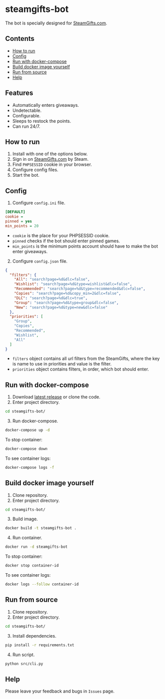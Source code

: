 # steamgifts-bot

The bot is specially designed for [SteamGifts.com](https://www.steamgifts.com/).

## Contents

- [How to run](#how-to-run)
- [Config](#config)
- [Run with docker-compose](#run-with-docker-compose)
- [Build docker image yourself](#build-docker-image-yourself)
- [Run from source](#run-from-source)
- [Help](#help)

## Features
- Automatically enters giveaways.
- Undetectable.
- Сonfigurable.
- Sleeps to restock the points.
- Can run 24/7.

## How to run
1. Install with one of the options below.
2. Sign in on [SteamGifts.com](https://www.steamgifts.com/) by Steam.
3. Find `PHPSESSID` cookie in your browser.
4. Configure config files.
5. Start the bot.

## Config
1. Configure `config.ini` file.
```ini
[DEFAULT]
cookie = 
pinned = yes
min_points = 20
```
- `cookie` is the place for your PHPSESSID cookie.
- `pinned` checks if the bot should enter pinned games.
- `min_points` is the minimum points account should have to make the bot enter giveaways.

2. Configure `config.json` file.
```json
{
  "filters": {
    "All": "search?page=%d&dlc=false",
    "Wishlist": "search?page=%d&type=wishlist&dlc=false",
    "Recommended": "search?page=%d&type=recommended&dlc=false",
    "Copies": "search?page=%d&copy_min=2&dlc=false",
    "DLC": "search?page=%d&dlc=true",
    "Group": "search?page=%d&type=group&dlc=false",
    "New": "search?page=%d&type=new&dlc=false"
  },
  "priorities": [
    "Group",
    "Copies",
    "Recommended",
    "Wishlist",
    "All"
  ]
}
```
- `filters` object contains all url filters from the SteamGifts, where the key is name to use in priorities and value is the filter.
- `priorities` object contains filters, in order, which bot should enter.

## Run with docker-compose
1. Download [latest release](https://github.com/s-tyda/steamgifts-bot/releases/tag/v1.0) or clone the code.
2. Enter project directory.
```bash
cd steamgifts-bot/
```
3. Run docker-compose.
```bash
docker-compose up -d
```
To stop container:
```bash
docker-compose down
```
To see container logs:
```bash
docker-compose logs -f
```

## Build docker image yourself
1. Clone repository.
2. Enter project directory.
```bash
cd steamgifts-bot/
```
3. Build image.
```bash
docker build -t steamgifts-bot .
```
4. Run container.
```bash
docker run -d steamgifts-bot
```
To stop container:
```bash
docker stop container-id
```
To see container logs:
```bash
docker logs --follow container-id
```

## Run from source
1. Clone repository.
2. Enter project directory.
```bash
cd steamgifts-bot/
```
3. Install dependencies.
```bash
pip install -r requirements.txt
```
4. Run script.
```bash
python src/cli.py
```

## Help
Please leave your feedback and bugs in `Issues` page.
